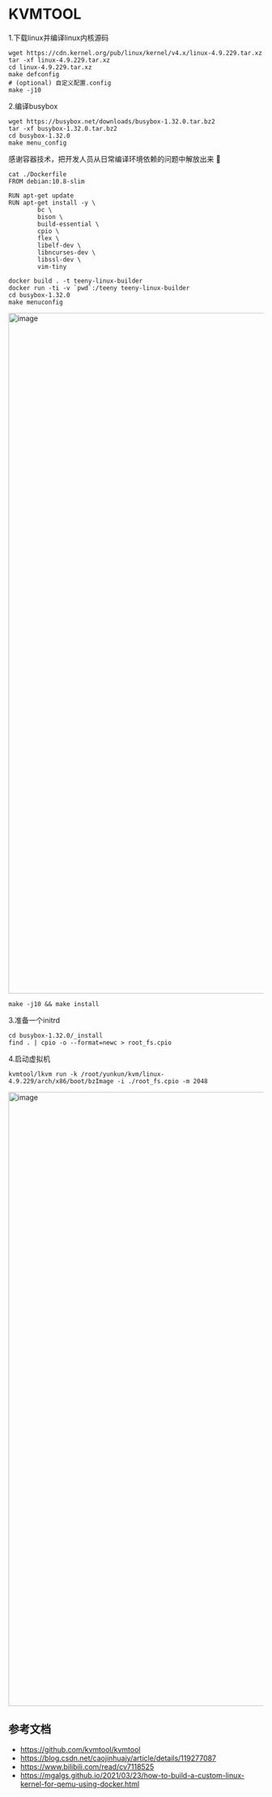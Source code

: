 # KVMTOOL

1.下载linux并编译linux内核源码

```shell
wget https://cdn.kernel.org/pub/linux/kernel/v4.x/linux-4.9.229.tar.xz
tar -xf linux-4.9.229.tar.xz
cd linux-4.9.229.tar.xz
make defconfig
# (optional) 自定义配置.config
make -j10

```

2.编译busybox

```shell
wget https://busybox.net/downloads/busybox-1.32.0.tar.bz2
tar -xf busybox-1.32.0.tar.bz2
cd busybox-1.32.0
make menu_config
```

感谢容器技术，把开发人员从日常编译环境依赖的问题中解放出来 🤣

```shell
cat ./Dockerfile
FROM debian:10.8-slim

RUN apt-get update
RUN apt-get install -y \
        bc \
        bison \
        build-essential \
        cpio \
        flex \
        libelf-dev \
        libncurses-dev \
        libssl-dev \
        vim-tiny
        
docker build . -t teeny-linux-builder
docker run -ti -v `pwd`:/teeny teeny-linux-builder
cd busybox-1.32.0
make menuconfig
```

<img width="1341" alt="image" src="https://user-images.githubusercontent.com/20353538/157057259-41dde3ca-e128-4ccf-9172-85d6b86a73b9.png">

```shell
make -j10 && make install
```

3.准备一个initrd

```shell
cd busybox-1.32.0/_install
find . | cpio -o --format=newc > root_fs.cpio
```

4.启动虚拟机

```shell
kvmtool/lkvm run -k /root/yunkun/kvm/linux-4.9.229/arch/x86/boot/bzImage -i ./root_fs.cpio -m 2048
```

<img width="1210" alt="image" src="https://user-images.githubusercontent.com/20353538/157068147-6a06dc21-1063-47e8-812a-c99cae505d71.png">


## 参考文档
- https://github.com/kvmtool/kvmtool
- https://blog.csdn.net/caojinhuajy/article/details/119277087
- https://www.bilibili.com/read/cv7118525
- https://mgalgs.github.io/2021/03/23/how-to-build-a-custom-linux-kernel-for-qemu-using-docker.html
